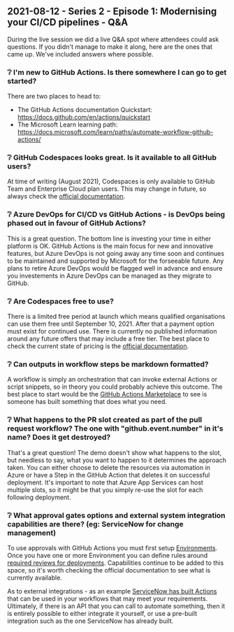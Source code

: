 ## 2021-08-12 - Series 2 - Episode 1: Modernising your CI/CD pipelines - Q&A

During the live session we did a live Q&A spot where attendees could ask questions. If you didn't manage to make it along, here are the ones that came up. We've included answers where possible.

### ❔ I'm new to GitHub Actions. Is there somewhere I can go to get started?

There are two places to head to:

- The GitHub Actions documentation Quickstart: https://docs.github.com/en/actions/quickstart 
- The Microsoft Learn learning path: https://docs.microsoft.com/learn/paths/automate-workflow-github-actions/

### ❔ GitHub Codespaces looks great. Is it available to all GitHub users?

At time of writing (August 2021), Codespaces is only available to GitHub Team and Enterprise Cloud plan users. This may change in future, so always check the [official documentation](https://docs.github.com/en/codespaces).

### ❔ Azure DevOps for CI/CD vs GitHub Actions - is DevOps being phased out in favour of GitHub Actions?

This is a great question. The bottom line is investing your time in either platform is OK. GitHub Actions is the main focus for new and innovative features, but Azure DevOps is not going away any time soon and continues to be maintained and supported by Microsoft for the forseeable future. Any plans to retire Azure DevOps would be flagged well in advance and ensure you investements in Azure DevOps can be managed as they migrate to GitHub.

### ❔ Are Codespaces free to use?

There is a limited free period at launch which means qualified organisations can use them free until September 10, 2021. After that a payment option must exist for continued use. There is currently no published information around any future offers that may include a free tier. The best place to check the current state of pricing is the [official documentation](https://docs.github.com/en/billing/managing-billing-for-github-codespaces/about-billing-for-codespaces).

### ❔ Can outputs in workflow steps be markdown formatted?

A workflow is simply an orchestration that can invoke external Actions or script snippets, so in theory you could probably achieve this outcome. The best place to start would be the [GitHub Actions Marketplace](https://github.com/marketplace?type=actions) to see is someone has built something that does what you need.

### ❔ What happens to the PR slot created as part of the pull request workflow? The one with "github.event.number" in it's name? Does it get destroyed?

That's a great question! The demo doesn't show what happens to the slot, but needless to say, what you want to happen to it determines the approach taken. You can either choose to delete the resources via automation in Azure or have a Step in the GitHub Action that deletes it on successful deployment. It's important to note that Azure App Services can host multiple slots, so it might be that you simply re-use the slot for each following deployment.

### ❔ What approval gates options and external system integration capabilities are there? (eg: ServiceNow for change management)

To use approvals with GitHub Actions you must first setup [Environments](https://docs.github.com/en/actions/reference/environments). Once you have one or more Environment you can define rules around [required reviews for deployments](https://docs.github.com/en/actions/managing-workflow-runs/reviewing-deployments). Capabilities continue to be added to this space, so it's worth checking the official documentation to see what is currently available.

As to external integrations - as an example [ServiceNow has built Actions](https://github.com/marketplace?type=actions&query=servicenow+) that can be used in your workflows that may meet your requirements. Ultimately, if there is an API that you can call to automate something, then it is entirely possible to either integrate it yourself, or use a pre-built integration such as the one ServiceNow has already built.